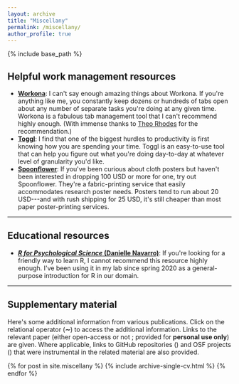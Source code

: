 ```yaml
---
layout: archive
title: "Miscellany"
permalink: /miscellany/
author_profile: true
---
```


{% include base_path %}

## Helpful work management resources

* **[Workona](https://workona.com/)**:
  I can't say enough amazing things about Workona. If you're anything like me,
  you constantly keep dozens or hundreds of tabs open about any number of
  separate tasks you're doing at any given time. Workona is a fabulous tab
  management tool that I can't recommend highly enough. (With immense thanks
  to [Theo Rhodes](https://www.oswego.edu/psychology/content/theo-rhodes) for
  the recommendation.)
* **[Toggl](http://toggl.com/)**:
  I find that one of the biggest hurdles to productivity is first knowing how
  you are spending your time. Toggl is an easy-to-use tool that can help you
  figure out what you're doing day-to-day at whatever level of granularity you'd
  like.
* **[Spoonflower](https://blog.spoonflower.com/2018/06/how-to-design-a-fabric-research-poster-with-canva/)**:
  If you've been curious about cloth posters but haven't been interested in
  dropping 100 USD or more for one, try out Spoonflower. They're a fabric-printing
  service that easily accommodates research poster needs. Posters tend to run
  about 20 USD---and with rush shipping for 25 USD, it's still cheaper than most
  paper poster-printing services.

***

## Educational resources

* **[*R for Psychological Science* (Danielle Navarro)](https://psyr.djnavarro.net/index.html)**:
  If you're looking for a friendly way to learn R, I cannot recommend this
  resource highly enough. I've been using it in my lab since spring 2020 as a
  general-purpose introduction for R in our domain.

***

## Supplementary material

Here's some additional information from various publications. Click on the
relational operator <nobr>(<b>∼</b>)</nobr> to access the additional
information. Links to the relevant paper (either open-access
<i class="ai ai-fw ai-open-access-square"></i> or not
<nobr><i class="fa fa-file-pdf-o" aria-hidden="true"></i>;</nobr> provided for
**personal use only**) are given. Where applicable, links to GitHub repositories
<nobr>(<i class="fab fa-fw fa-github" aria-hidden="true"></i>)</nobr> and OSF projects
<nobr>(<i class="ai ai-fw ai-osf"></i>)</nobr> that were instrumental in the related
material are also provided.

{% for post in site.miscellany %}
  {% include archive-single-cv.html %}
{% endfor %}
